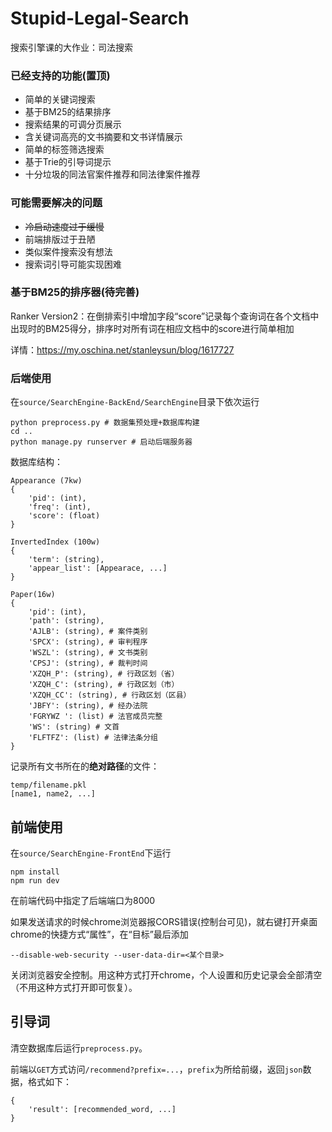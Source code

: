 # Stupid-Legal-Search
搜索引擎课的大作业：司法搜索

### 已经支持的功能(置顶)

+ 简单的关键词搜索
+ 基于BM25的结果排序
+ 搜索结果的可调分页展示
+ 含关键词高亮的文书摘要和文书详情展示
+ 简单的标签筛选搜索
+ 基于Trie的引导词提示
+ 十分垃圾的同法官案件推荐和同法律案件推荐

### 可能需要解决的问题

+ ~~冷启动速度过于缓慢~~
+ 前端排版过于丑陋
+ 类似案件搜索没有想法
+ 搜索词引导可能实现困难

### 基于BM25的排序器(待完善)

Ranker Version2：在倒排索引中增加字段“score”记录每个查询词在各个文档中出现时的BM25得分，排序时对所有词在相应文档中的score进行简单相加

详情：https://my.oschina.net/stanleysun/blog/1617727

### 后端使用

在`source/SearchEngine-BackEnd/SearchEngine`目录下依次运行

```shell
python preprocess.py # 数据集预处理+数据库构建
cd ..
python manage.py runserver # 启动后端服务器
```

数据库结构：

```
Appearance (7kw)
{
	'pid': (int),
	'freq': (int),
	'score': (float)
}

InvertedIndex (100w)
{
	'term': (string),
	'appear_list': [Appearace, ...]
}

Paper(16w)
{
	'pid': (int), 
	'path': (string),
	'AJLB': (string), # 案件类别
	'SPCX': (string), # 审判程序
	'WSZL': (string), # 文书类别
	'CPSJ': (string), # 裁判时间
	'XZQH_P': (string), # 行政区划（省）
	'XZQH_C': (string), # 行政区划（市）
	'XZQH_CC': (string), # 行政区划（区县）
	'JBFY': (string), # 经办法院
	'FGRYWZ ': (list) # 法官成员完整
	'WS': (string) # 文首
	'FLFTFZ': (list) # 法律法条分组
}
```

记录所有文书所在的**绝对路径**的文件：

```
temp/filename.pkl
[name1, name2, ...]
```

## 前端使用

在`source/SearchEngine-FrontEnd`下运行

```
npm install
npm run dev
```

在前端代码中指定了后端端口为8000

如果发送请求的时候chrome浏览器报CORS错误(控制台可见)，就右键打开桌面chrome的快捷方式“属性”，在“目标”最后添加

```
--disable-web-security --user-data-dir=<某个目录>
```

关闭浏览器安全控制。用这种方式打开chrome，个人设置和历史记录会全部清空（不用这种方式打开即可恢复）。

## 引导词

清空数据库后运行`preprocess.py`。

前端以`GET`方式访问`/recommend?prefix=...`，`prefix`为所给前缀，返回`json`数据，格式如下：

```
{
	'result': [recommended_word, ...]
}
```

